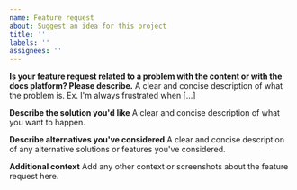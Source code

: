 ```yaml
---
name: Feature request
about: Suggest an idea for this project
title: ''
labels: ''
assignees: ''
---
```


**Is your feature request related to a problem with the content or with the docs platform? Please describe.**
A clear and concise description of what the problem is. Ex. I'm always frustrated when [...]

**Describe the solution you'd like**
A clear and concise description of what you want to happen.

**Describe alternatives you've considered**
A clear and concise description of any alternative solutions or features you've considered.

**Additional context**
Add any other context or screenshots about the feature request here.
